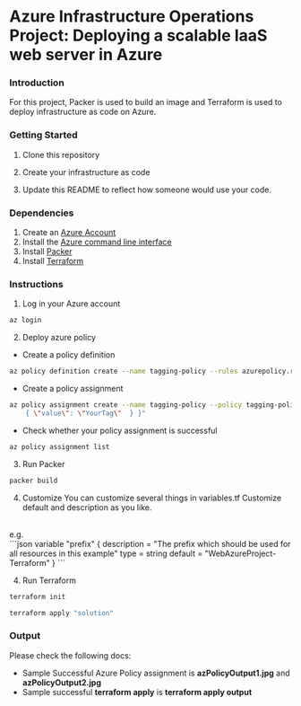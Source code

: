 # Azure Infrastructure Operations Project: Deploying a scalable IaaS web server in Azure

### Introduction
For this project, Packer is used to build an image and Terraform is used to deploy infrastructure as code on Azure.

### Getting Started
1. Clone this repository

2. Create your infrastructure as code

3. Update this README to reflect how someone would use your code.

### Dependencies
1. Create an [Azure Account](https://portal.azure.com) 
2. Install the [Azure command line interface](https://docs.microsoft.com/en-us/cli/azure/install-azure-cli?view=azure-cli-latest)
3. Install [Packer](https://www.packer.io/downloads)
4. Install [Terraform](https://www.terraform.io/downloads.html)

### Instructions
1. Log in your Azure account
 ```bash
az login
 ```
2. Deploy azure policy 
 - Create a policy definition
```bash
az policy definition create --name tagging-policy --rules azurepolicy.rules.json --params azurePolicy.parm.json
```
- Create a policy assignment
```bash
az policy assignment create --name tagging-policy --policy tagging-policy --params "{ \"tagName\": 
    { \"value\": \"YourTag\"  } }"
```
- Check whether your policy assignment is successful
```bash
az policy assignment list
```
3.  Run Packer
```bash
packer build
```
4. Customize 
  You can customize several things in variables.tf 
  Customize default and description as you like.
  <br />
  e.g.
  <br />
  ```json
variable "prefix" {
  description = "The prefix which should be used for all resources in this example"
  type = string
  default = "WebAzureProject-Terraform"
}
```

4. Run Terraform
```bash
terraform init
```
```bash
terraform apply "solution"
```

### Output
Please check the following docs:
- Sample Successful Azure Policy assignment is **azPolicyOutput1.jpg** and **azPolicyOutput2.jpg**
- Sample successful **terraform apply** is **terraform apply output**

